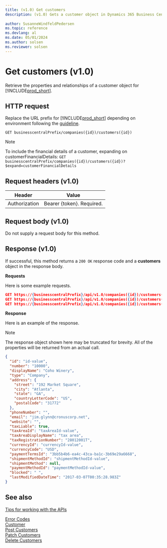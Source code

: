 ```yaml
---
title: (v1.0) Get customers
description: (v1.0) Gets a customer object in Dynamics 365 Business Central.
 
author: SusanneWindfeldPedersen
ms.topic: reference
ms.devlang: al
ms.date: 05/01/2024
ms.author: solsen
ms.reviewer: solsen
---
```


# Get customers (v1.0)
Retrieve the properties and relationships of a customer object for [!INCLUDE[prod_short](../../../includes/prod_short.md)].

## HTTP request
Replace the URL prefix for [!INCLUDE[prod_short](../../../includes/prod_short.md)] depending on environment following the [guideline](../../v1.0/endpoints-apis-for-dynamics.md).
```
GET businesscentralPrefix/companies({id})/customers({id})
```
> [!NOTE]  
> To include the financial details of a customer, expanding on customerFinancialDetails:
>```GET businesscentralPrefix/companies({id})/customers({id})?$expand=customerFinancialDetails```



## Request headers (v1.0)

|Header|Value|
|------|-----|
|Authorization  |Bearer {token}. Required. |

## Request body (v1.0)
Do not supply a request body for this method.

## Response (v1.0)
If successful, this method returns a ```200 OK``` response code and a **customers** object in the response body.

**Requests**

Here is some example requests.

```json
GET https://{businesscentralPrefix}/api/v1.0/companies({id})/customers({id})
GET https://{businesscentralPrefix}/api/v1.0/companies({id})/customers({id})?$expand=customerFinancialDetails, picture, defaultDimensions, currency, paymentTerm, shipmentMethod, paymentMethod
GET https://{businesscentralPrefix}/api/v1.0/companies({id})/customers({id})?$expand=picture, currency, paymentMethod
```

**Response**

Here is an example of the response. 

> [!NOTE]  
>   The response object shown here may be truncated for brevity. All of the properties will be returned from an actual call.

```json
{
  "id": "id-value",
  "number": "10000",
  "displayName": "Coho Winery",
  "type": "Company",
  "address": {
    "street": "192 Market Square",
    "city": "Atlanta",
    "state": "GA",
    "countryLetterCode": "US",
    "postalCode": "31772"
  },
  "phoneNumber": "",
  "email": "jim.glynn@cronuscorp.net",
  "website": "",
  "taxLiable": true,
  "taxAreaId": "taxAreaId-value",
  "taxAreaDisplayName": "tax area",
  "taxRegistrationNumber": "28012001T",
  "currencyId": "currencyId-value",
  "currencyCode": "USD",
  "paymentTermsId": "3bb5b4b6-ea4c-43ca-ba1c-3b69e29a6668",
  "shipmentMethodId": "shipmentMethodId-value",
  "shipmentMethod": null,
  "paymentMethodId": "paymentMethodId-value",
  "blocked": " ",
  "lastModifiedDateTime": "2017-03-07T00:35:28.983Z"
}
```

## See also
[Tips for working with the APIs](../../../developer/devenv-connect-apps-tips.md)  



[Error Codes](../dynamics_error_codes.md)  
[Customer](../resources/dynamics_customer.md)  
[Post Customers](dynamics_create_customer.md)  
[Patch Customers](dynamics_customer_update.md)  
[Delete Customers](dynamics_customer_delete.md)  
